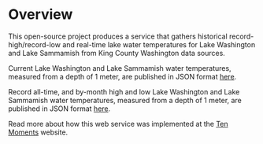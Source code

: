 # Overview
This open-source project produces a service that gathers historical record-high/record-low and real-time lake water temperatures for Lake Washington and Lake Sammamish from King County Washington data sources.

Current Lake Washington and Lake Sammamish water temperatures, measured from a depth of 1 meter, are published in JSON format <a href="https://swimming.withelvis.com/WA/lake_temps.json" target="_blank">here</a>.

Record all-time, and by-month high and low Lake Washington and Lake Sammamish water temperatures, measured from a depth of 1 meter, are published in JSON format <a href="https://swimming.withelvis.com/WA/lake_wa_highs_and_lows.json" target="_blank">here</a>.

Read more about how this web service was implemented at the <a href="https://www.tenmoments.com" target="_blank">Ten Moments</a> website.
